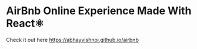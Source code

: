 # AirBnb Online Experience Made With React⚛️

Check it out here https://abhayvishnoi.github.io/airbnb
